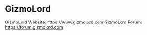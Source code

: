 GizmoLord
=========

GizmoLord Website: https://www.gizmolord.com
GizmoLord Forum: https://forum.gizmolord.com
